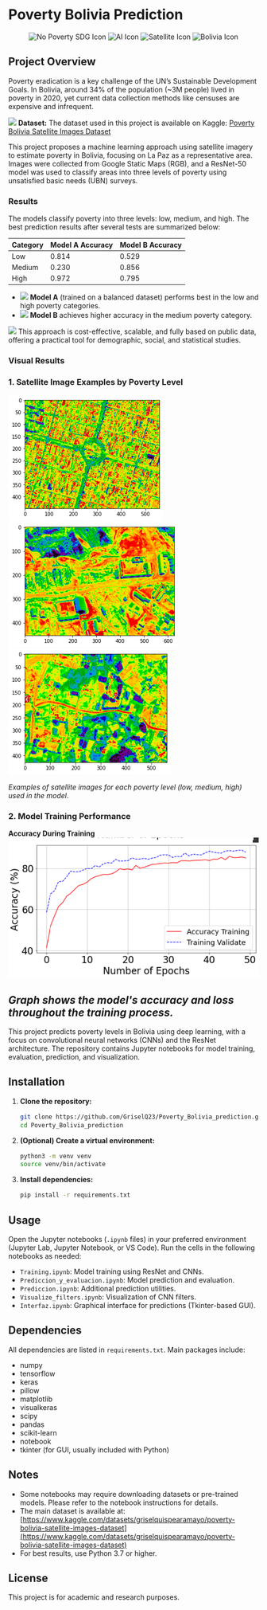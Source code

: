 
# Poverty Bolivia Prediction

<p align="center">
	<img src="https://sdgs.un.org/sites/default/files/goals/E_SDG_Icons-01.jpg" alt="No Poverty SDG Icon" width="40"/> 
	<img src="https://img.icons8.com/color/48/000000/artificial-intelligence.png" alt="AI Icon" width="40"/> 
	<img src="https://img.icons8.com/color/48/000000/satellite.png" alt="Satellite Icon" width="40"/> 
	<img src="https://img.icons8.com/color/48/000000/bolivia.png" alt="Bolivia Icon" width="40"/>
</p>

## Project Overview

Poverty eradication is a key challenge of the UN’s Sustainable Development Goals. In Bolivia, around 34% of the population (~3M people) lived in poverty in 2020, yet current data collection methods like censuses are expensive and infrequent.

<img src="https://img.icons8.com/color/24/000000/database.png" width="20"/> <b>Dataset:</b> The dataset used in this project is available on Kaggle: [Poverty Bolivia Satellite Images Dataset](https://www.kaggle.com/datasets/griselquispearamayo/poverty-bolivia-satellite-images-dataset)

This project proposes a machine learning approach using satellite imagery to estimate poverty in Bolivia, focusing on La Paz as a representative area. Images were collected from Google Static Maps (RGB), and a ResNet-50 model was used to classify areas into three levels of poverty using unsatisfied basic needs (UBN) surveys.

### Results

The models classify poverty into three levels: low, medium, and high. The best prediction results after several tests are summarized below:

| Category | Model A Accuracy | Model B Accuracy |
|----------|-----------------|-----------------|
| Low      | 0.814           | 0.529           |
| Medium   | 0.230           | 0.856           |
| High     | 0.972           | 0.795           |

<ul>
	<li> <img src="https://img.icons8.com/color/24/000000/ok--v1.png" width="20"/> <b>Model A</b> (trained on a balanced dataset) performs best in the low and high poverty categories. </li>
	<li> <img src="https://img.icons8.com/color/24/000000/ok--v1.png" width="20"/> <b>Model B</b> achieves higher accuracy in the medium poverty category. </li>
</ul>

<img src="https://img.icons8.com/color/24/000000/idea.png" width="20"/> This approach is cost-effective, scalable, and fully based on public data, offering a practical tool for demographic, social, and statistical studies.

### Visual Results

### 1. Satellite Image Examples by Poverty Level


 ![Low Poverty Example](figures/low_poverty.png "Example of low poverty area") 
 ![Medium Poverty Example](figures/medium_poverty.png "Example of medium poverty area") 
 ![High Poverty Example](figures/high_poverty.png "Example of high poverty area")

*Examples of satellite images for each poverty level (low, medium, high) used in the model.*

### 2. Model Training Performance

**Accuracy During Training**
![Model Accuracy](figures/precision.png "Model accuracy curve during training")



*Graph shows the model's accuracy and loss throughout the training process.*
---

This project predicts poverty levels in Bolivia using deep learning, with a focus on convolutional neural networks (CNNs) and the ResNet architecture. The repository contains Jupyter notebooks for model training, evaluation, prediction, and visualization. 

## Installation

1. **Clone the repository:**
	```bash
	git clone https://github.com/GriselQ23/Poverty_Bolivia_prediction.git
	cd Poverty_Bolivia_prediction
	```
2. **(Optional) Create a virtual environment:**
	```bash
	python3 -m venv venv
	source venv/bin/activate
	```
3. **Install dependencies:**
	```bash
	pip install -r requirements.txt
	```

## Usage

Open the Jupyter notebooks (`.ipynb` files) in your preferred environment (Jupyter Lab, Jupyter Notebook, or VS Code). Run the cells in the following notebooks as needed:

- `Training.ipynb`: Model training using ResNet and CNNs.
- `Prediccion_y_evaluacion.ipynb`: Model prediction and evaluation.
- `Prediccion.ipynb`: Additional prediction utilities.
- `Visualize_filters.ipynb`: Visualization of CNN filters.
- `Interfaz.ipynb`: Graphical interface for predictions (Tkinter-based GUI).

## Dependencies

All dependencies are listed in `requirements.txt`. Main packages include:

- numpy
- tensorflow
- keras
- pillow
- matplotlib
- visualkeras
- scipy
- pandas
- scikit-learn
- notebook
- tkinter (for GUI, usually included with Python)

## Notes
- Some notebooks may require downloading datasets or pre-trained models. Please refer to the notebook instructions for details.
- The main dataset is available at: [https://www.kaggle.com/datasets/griselquispearamayo/poverty-bolivia-satellite-images-dataset](https://www.kaggle.com/datasets/griselquispearamayo/poverty-bolivia-satellite-images-dataset)
- For best results, use Python 3.7 or higher.

## License
This project is for academic and research purposes.




